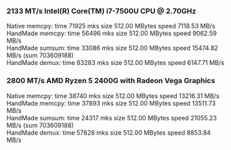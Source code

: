 ### 2133 MT/s Intel(R) Core(TM) i7-7500U CPU @ 2.70GHz
Native   memcpy: time    71925 mks size 512.00 MBytes speed  7118.53 MB/s  
HandMade memcpy: time    56496 mks size 512.00 MBytes speed  9062.59 MB/s  
HandMade sumsum: time    33086 mks size 512.00 MBytes speed 15474.82 MB/s (sum 703609188)  
HandMade  demux: time    83283 mks size 512.00 MBytes speed  6147.71 MB/s  

### 2800 MT/s AMD Ryzen 5 2400G with Radeon Vega Graphics
Native   memcpy: time    38740 mks size 512.00 MBytes speed 13216.31 MB/s   
HandMade memcpy: time    37893 mks size 512.00 MBytes speed 13511.73 MB/s   
HandMade sumsum: time    24317 mks size 512.00 MBytes speed 21055.23 MB/s (sum 703609188)  
HandMade  demux: time    57828 mks size 512.00 MBytes speed  8853.84 MB/s   

